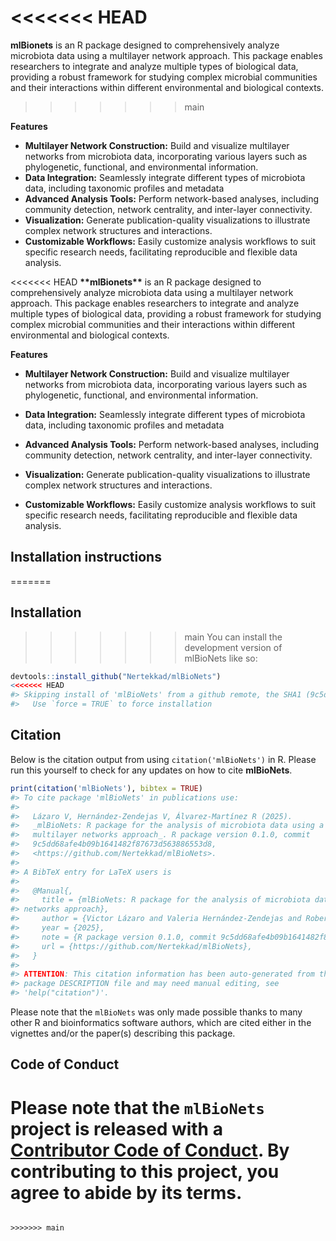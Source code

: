 <<<<<<< HEAD
=======
**mlBionets** is an R package designed to comprehensively analyze microbiota data using a multilayer network approach. This package enables researchers to integrate and analyze multiple types of biological data, providing a robust framework for studying complex microbial communities and their interactions within different environmental and biological contexts.
>>>>>>> main


**Features**
-  **Multilayer Network Construction:** Build and visualize multilayer networks from microbiota data, incorporating various layers such as phylogenetic, functional, and environmental information.
-  **Data Integration:** Seamlessly integrate different types of microbiota data, including taxonomic profiles and metadata
-  **Advanced Analysis Tools:** Perform network-based analyses, including community detection, network centrality, and inter-layer connectivity.
-  **Visualization:** Generate publication-quality visualizations to illustrate complex network structures and interactions.
-  **Customizable Workflows:** Easily customize analysis workflows to suit specific research needs, facilitating reproducible and flexible data analysis.




<<<<<<< HEAD
**\*\*mlBionets\*\*** is an R package designed to comprehensively
analyze microbiota data using a multilayer network approach. This
package enables researchers to integrate and analyze multiple types of
biological data, providing a robust framework for studying complex
microbial communities and their interactions within different
environmental and biological contexts.

**Features**

- **Multilayer Network Construction:** Build and visualize multilayer
  networks from microbiota data, incorporating various layers such as
  phylogenetic, functional, and environmental information.

- **Data Integration:** Seamlessly integrate different types of
  microbiota data, including taxonomic profiles and metadata

- **Advanced Analysis Tools:** Perform network-based analyses, including
  community detection, network centrality, and inter-layer connectivity.

- **Visualization:** Generate publication-quality visualizations to
  illustrate complex network structures and interactions.

- **Customizable Workflows:** Easily customize analysis workflows to
  suit specific research needs, facilitating reproducible and flexible
  data analysis.

## Installation instructions

=======
## Installation

>>>>>>> main
You can install the development version of mlBioNets like so:

``` r
devtools::install_github("Nertekkad/mlBioNets")
<<<<<<< HEAD
#> Skipping install of 'mlBioNets' from a github remote, the SHA1 (9c5dd68a) has not changed since last install.
#>   Use `force = TRUE` to force installation
```

## Citation

Below is the citation output from using `citation('mlBioNets')` in R.
Please run this yourself to check for any updates on how to cite
**mlBioNets**.

``` r
print(citation('mlBioNets'), bibtex = TRUE)
#> To cite package 'mlBioNets' in publications use:
#> 
#>   Lázaro V, Hernández-Zendejas V, Álvarez-Martínez R (2025).
#>   _mlBioNets: R package for the analysis of microbiota data using a
#>   multilayer networks approach_. R package version 0.1.0, commit
#>   9c5dd68afe4b09b1641482f87673d563886553d8,
#>   <https://github.com/Nertekkad/mlBioNets>.
#> 
#> A BibTeX entry for LaTeX users is
#> 
#>   @Manual{,
#>     title = {mlBioNets: R package for the analysis of microbiota data using a multilayer
#> networks approach},
#>     author = {Victor Lázaro and Valeria Hernández-Zendejas and Roberto Álvarez-Martínez},
#>     year = {2025},
#>     note = {R package version 0.1.0, commit 9c5dd68afe4b09b1641482f87673d563886553d8},
#>     url = {https://github.com/Nertekkad/mlBioNets},
#>   }
#> 
#> ATTENTION: This citation information has been auto-generated from the
#> package DESCRIPTION file and may need manual editing, see
#> 'help("citation")'.
```

Please note that the `mlBioNets` was only made possible thanks to many
other R and bioinformatics software authors, which are cited either in
the vignettes and/or the paper(s) describing this package.

## Code of Conduct

Please note that the `mlBioNets` project is released with a [Contributor
Code of Conduct](http://bioconductor.org/about/code-of-conduct/). By
contributing to this project, you agree to abide by its terms.
=======
```

>>>>>>> main
